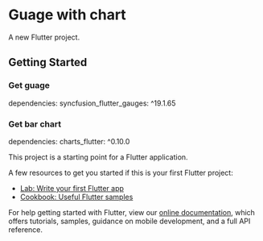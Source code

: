# Guage with chart

A new Flutter project.

## Getting Started

### Get guage
dependencies:
  syncfusion_flutter_gauges: ^19.1.65

### Get bar chart
dependencies:
  charts_flutter: ^0.10.0

This project is a starting point for a Flutter application.

A few resources to get you started if this is your first Flutter project:

- [Lab: Write your first Flutter app](https://flutter.dev/docs/get-started/codelab)
- [Cookbook: Useful Flutter samples](https://flutter.dev/docs/cookbook)

For help getting started with Flutter, view our
[online documentation](https://flutter.dev/docs), which offers tutorials,
samples, guidance on mobile development, and a full API reference.
